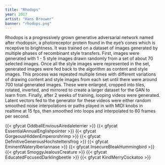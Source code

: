 ```yaml
---
title: "Rhodops"
year: 2017
artist: "Hans Brouwer"
banner: "rhodops.png"
---
```


Rhodops is a progressively grown generative adversarial network named after
rhodopsin, a photoreceptor protein found in the eye’s cones which is receptive
to brightness. It was trained on a dataset of images generated by multiple
phases of recombinant style transfers. First, images were generated with 1 - 5
style images drawn randomly from a set of about 70 selected images. Once all
the style images were represented in the set, generated images were fed back to
the algorithm as content and style images. This process was repeated multiple
times with different variations of drawing content and style images from each
set until there were around 700 total generated images. These were enlarged,
cropped into tiles, rotated, inverted, and mirrored to create a larger dataset
for the GAN to learn from. Finally, after 2 weeks of training, looping videos
were generated. Latent vectors fed to the generator for these videos were
either random smoothed noise interpolations or paths played in with MIDI knobs
in realtime at 15 fps, then smoothed into loops and interpolated to 60 frames
per second.

{{< gfycat OddballEnviousAiredaleterrier >}}
{{< gfycat EssentialAnnualEnglishpointer >}}
{{< gfycat GorgeousHiddenEmperorshrimp >}}
{{< gfycat DefinitiveGenerousHochstettersfrog >}}
{{< gfycat EminentWateryIberiannase >}}
{{< gfycat InsecureBleakHummingbird >}}
{{< gfycat SmoggyJealousCreature >}}
{{< gfycat EducatedFocusedDarklingbeetle >}}
{{< gfycat KindMerryCockatoo >}}
